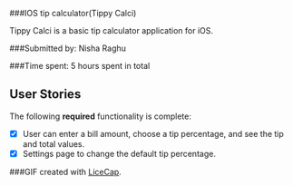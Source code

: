 ###IOS tip calculator(Tippy Calci) 

Tippy Calci is a basic tip calculator application for iOS.

###Submitted by: Nisha Raghu

###Time spent:
5 hours spent in total

## User Stories

The following **required** functionality is complete:

* [X] User can enter a bill amount, choose a tip percentage, and see the tip and total values.
* [X] Settings page to change the default tip percentage.

###GIF created with [LiceCap](http://www.cockos.com/licecap/).

